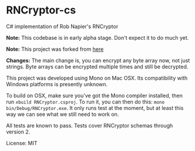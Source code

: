 RNCryptor-cs
============

C# implementation of Rob Napier's RNCryptor

**Note:** This codebase is in early alpha stage. Don't expect it to do much yet.

**Note:** This project was forked from [here](https://github.com/RNCryptor/RNCryptor-cs)

**Changes:** The main change is, you can encrypt any byte array now, not just strings.
Byte arrays can be encrypted multiple times and still be decrypted.

This project was developed using Mono on Mac OSX. Its compatibility with Windows
platforms is presently unknown.

To build on OSX, make sure you've got the Mono compiler installed, then run
`xbuild RNCryptor.csproj`.  To run it, you can then do this: `mono bin/Debug/RNCryptor.exe`.
It only runs test at the moment, but at least this way we can see what we still need to work on.

All tests are known to pass.  Tests cover RNCryptor schemas through version 2.

License: MIT

